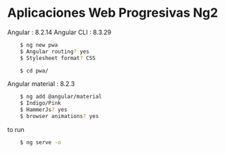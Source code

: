 # Aplicaciones Web Progresivas Ng2

Angular :     8.2.14
Angular CLI : 8.3.29
```sh
    $ ng new pwa
    $ Angular routing? yes
    $ Stylesheet format? CSS
```
```sh
    $ cd pwa/
```
Angular material :    8.2.3
```sh
    $ ng add @angular/material
    $ Indigo/Pink
    $ HammerJs? yes
    $ browser animations? yes
```
to run
```sh
    $ ng serve -o
```